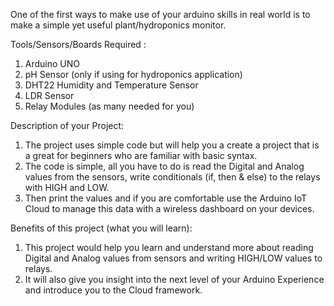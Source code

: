 One of the first ways to make use of your arduino skills in real world is to make a simple yet useful plant/hydroponics monitor. 

Tools/Sensors/Boards Required : 
1. Arduino UNO
2. pH Sensor (only if using for hydroponics application)
3. DHT22 Humidity and Temperature Sensor
4. LDR Sensor
5. Relay Modules (as many needed for you)

Description of your Project:
1. The project uses simple code but will help you a create a project that is a great for beginners who are familiar with basic syntax.
2. The code is simple, all you have to do is read the Digital and Analog values from the sensors, write conditionals (if, then & else) to the relays with HIGH and LOW.
3. Then print the values and if you are comfortable use the Arduino IoT Cloud to manage this data with a wireless dashboard on your devices.

Benefits of this project (what you will learn):
1. This project would help you learn and understand more about reading Digital and Analog values from sensors and writing HIGH/LOW values to relays.
2. It will also give you insight into the next level of your Arduino Experience and introduce you to the Cloud framework.
